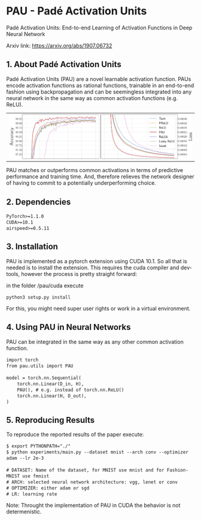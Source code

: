 # PAU - Padé Activation Units
Padé Activation Units: End-to-end Learning of Activation Functions in Deep Neural Network 

Arxiv link: https://arxiv.org/abs/1907.06732

## 1. About Padé Activation Units

Padé Activation Units (PAU) are a novel learnable activation function. PAUs encode activation functions as rational functions, trainable in an end-to-end fashion using backpropagation and can be seemingless integrated into any neural network in the same way as common activation functions (e.g. ReLU).

<table border="0">
<tr>
    <td>
    <img src="./images/results.png" width="100%" />
    </td>
</tr>
</table>

PAU matches or outperforms common activations in terms of predictive performance and training time. 
And, therefore relieves the network designer of having to commit to a potentially underperforming choice.

## 2. Dependencies
    PyTorch>=1.1.0
    CUDA>=10.1
    airspeed>=0.5.11

## 3. Installation

PAU is implemented as a pytorch extension using CUDA 10.1. So all that is needed is to install the extension.
This requires the cuda compiler and dev-tools, however the process is pretty straight forward:

in the folder /pau/cuda execute
~~~~
python3 setup.py install
~~~~
For this, you might need super user rights or work in a virtual environment.


## 4. Using PAU in Neural Networks

PAU can be integrated in the same way as any other common activation function.

~~~~
import torch
from pau.utils import PAU

model = torch.nn.Sequential(
    torch.nn.Linear(D_in, H),
    PAU(), # e.g. instead of torch.nn.ReLU() 
    torch.nn.Linear(H, D_out),
)
~~~~

## 5. Reproducing Results

To reproduce the reported results of the paper execute:

	$ export PYTHONPATH="./"
	$ python experiments/main.py --dataset mnist --arch conv --optimizer adam --lr 2e-3

	# DATASET: Name of the dataset, for MNIST use mnist and for Fashion-MNIST use fmnist
	# ARCH: selected neural network architecture: vgg, lenet or conv
	# OPTIMIZER: either adam or sgd
	# LR: learning rate

Note: Throught the implementation of PAU in CUDA the behavior is not determenistic.
